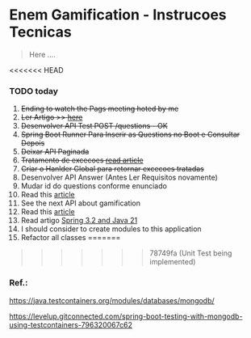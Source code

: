 
# Enem Gamification - Instrucoes Tecnicas

> Here ....

<<<<<<< HEAD
### TODO today

1. ~~Ending to watch the Pags meeting hoted by me~~
2. ~~Ler Artigo >> [here](https://medium.com/livelo/integra%C3%A7%C3%A3o-com-testcontainers-no-springboot-3-1-c1aaeec57615)~~
3. ~~Desenvolver API Test POST /questions - OK~~
4. ~~Spring Boot Runner Para Inserir as Questions no Boot e Consultar Depois~~
5. ~~Deixar API Paginada~~ 
6. ~~Tratamento de excecoes [read article](https://deviniciative.wordpress.com/2023/02/17/spring-boot-3-melhorando-suas-exceptions-com-problem-details/)~~
7. ~~Criar o Hanlder Global para retornar excecoes tratadas~~
6. Desenvolver API Answer (Antes Ler Requisitos novamente)
7. Mudar id do questions conforme enunciado
7. Read this [article](https://levelup.gitconnected.com/spring-boot-testing-with-mongodb-using-testcontainers-796320067c62) 
8. See the next API about gamification
9. Read this [article](https://softwaremill.com/do-you-still-need-testcontainers-with-spring-boot-3-1/) 
9. Read artigo [Spring 3.2 and Java 21](https://www.unlogged.io/post/migrating-from-java-8-11-to-java-21-and-spring-boot-2-to-the-latest-spring-boot-3-2)
10. I should consider to create modules to this application 
11. Refactor all classes
=======
>>>>>>> 78749fa (Unit Test being implemented)

### Ref.:

https://java.testcontainers.org/modules/databases/mongodb/    


https://levelup.gitconnected.com/spring-boot-testing-with-mongodb-using-testcontainers-796320067c62
